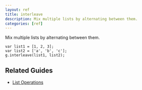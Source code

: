 ```yaml
---
layout: ref
title: interleave
description: Mix multiple lists by alternating between them.
categories: [ref]
---
```

Mix multiple lists by alternating between them.

    var list1 = [1, 2, 3];
    var list2 = ['a', 'b', 'c'];
    g.interleave(list1, list2);

## Related Guides
- [List Operations](/guide/list.html)
